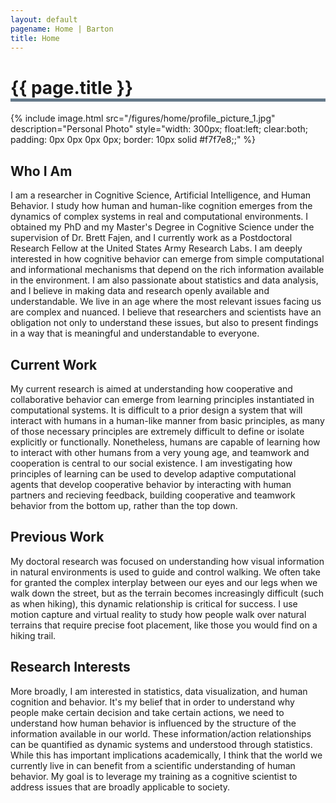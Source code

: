 ```yaml
---
layout: default
pagename: Home | Barton
title: Home
---
```


<h1 style="border-bottom: 5px solid #647889;">{{ page.title }}</h1>

{% include image.html src="/figures/home/profile_picture_1.jpg" description="Personal Photo" style="width: 300px; float:left; clear:both; padding: 0px 0px 0px 0px; border: 10px solid #f7f7e8;;" %}

## Who I Am
I am a researcher in Cognitive Science, Artificial Intelligence, and Human Behavior. I study how human and human-like cognition emerges from the dynamics of complex systems in real and computational environments. I obtained my PhD and my Master's Degree in Cognitive Science under the supervision of Dr. Brett Fajen, and I currently work as a Postdoctoral Research Fellow at the United States Army Research Labs. I am deeply interested in how cognitive behavior can emerge from simple computational and informational mechanisms that depend on the rich information available in the environment. I am also passionate about statistics and data analysis, and I believe in making data and research openly available and understandable. We live in an age where the most relevant issues facing us are complex and nuanced. I believe that researchers and scientists have an obligation not only to understand these issues, but also to present findings in a way that is meaningful and understandable to everyone.

## Current Work
My current research is aimed at understanding how cooperative and collaborative behavior can emerge from learning principles instantiated in computational systems. It is difficult to a prior design a system that will interact with humans in a human-like manner from basic principles, as many of those necessary principles are extremely difficult to define or isolate explicitly or functionally. Nonetheless, humans are capable of learning how to interact with other humans from a very young age, and teamwork and cooperation is central to our social existence. I am investigating how principles of learning can be used to develop adaptive computational agents that develop cooperative behavior by interacting with human partners and recieving feedback, building cooperative and teamwork behavior from the bottom up, rather than the top down. 

## Previous Work
My doctoral research was focused on understanding how visual information in natural environments is used to guide and control walking. We often take for granted the complex interplay between our eyes and our legs when we walk down the street, but as the terrain becomes increasingly difficult (such as when hiking), this dynamic relationship is critical for success. I use motion capture and virtual reality to study how people walk over natural terrains that require precise foot placement, like those you would find on a hiking trail.

## Research Interests
More broadly, I am interested in statistics, data visualization, and human cognition and behavior. It's my belief that in order to understand why people make certain decision and take certain actions, we need to understand how human behavior is influenced by the structure of the information available in our world. These information/action relationships can be quantified as dynamic systems and understood through statistics. While this has important implications academically, I think that the world we currently live in can benefit from a scientific understanding of human behavior. My goal is to leverage my training as a cognitive scientist to address issues that are broadly applicable to society.
